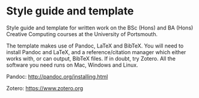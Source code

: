 # Style guide and template

Style guide and template for written work on the BSc (Hons) and BA (Hons) Creative Computing courses at the University of Portsmouth.

The template makes use of Pandoc, LaTeX and BibTeX. You will need to install Pandoc and LaTeX, and a reference/citation manager which either works with, or can output, BibTeX files. If in doubt, try Zotero. All the software you need runs on Mac, Windows and Linux.

Pandoc: <http://pandoc.org/installing.html>

Zotero: <https://www.zotero.org>